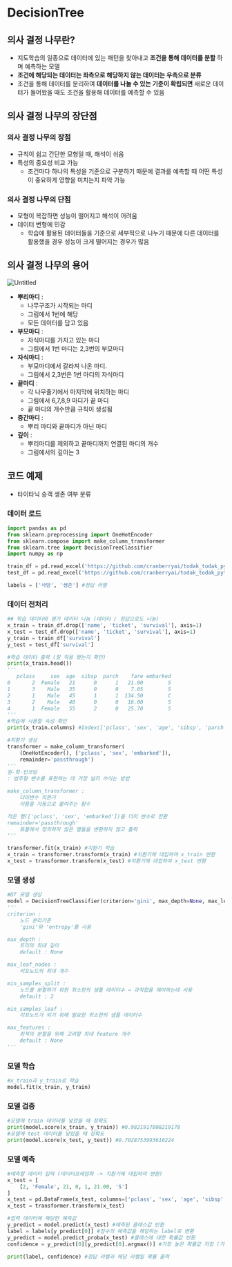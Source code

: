 # DecisionTree

## 의사 결정 나무란?

- 지도학습의 일종으로 데이터에 있는 패턴을 찾아내고 **조건을 통해 데이터를 분할**
하며 예측하는 모델
- **조건에 해당되는 데이터는 좌측으로 해당하지 않는 데이터는 우측으로 분류**
- 조건을 통해 데이터를 분리하여 **데이터를 나눌 수 있는 기준이 확립되면** 새로운 데이터가 들어왔을 때도 조건을 활용해 데이터를 예측할 수 있음

## 의사 결정 나무의 장단점

### 의사 결정 나무의 장점

- 규칙이 쉽고 간단한 모형일 때, 해석이 쉬움
- 특성의 중요성 비교 가능
    - 조건마다 하나의 특성을 기준으로 구분하기 때문에 결과를 예측할 때 어떤 특성이 중요하게 영향을 미치는지 파악 가능

### 의사 결정 나무의 단점

- 모형이 복잡하면 성능이 떨어지고 해석이 어려움
- 데이터 변형에 민감
    - 학습에 활용된 데이터들을 기준으로 세부적으로 나누기 때문에 다른 데이터를 활용했을 경우 성능이 크게 떨어지는 경우가 많음

        

## 의사 결정 나무의 용어

![Untitled](DecisionTree%203b46a909213441f1bb71b13ebebd30d4/Untitled.png)

- **뿌리마디** :
    - 나무구조가 시작되는 마디
    - 그림에서 1번에 해당
    - 모든 데이터를 담고 있음
- **부모마디** :
    - 자식마디를 가지고 있는 마디
    - 그림에서 1번 마디는 2,3번의 부모마디
- **자식마디** :
    - 부모마디에서 갈라져 나온 마디.
    - 그림에서 2,3번은 1번 마디의 자식마디
- **끝마디** :
    - 각 나무줄기에서 마지막에 위치하는 마디
    - 그림에서 6,7,8,9 마디가 끝 마디
    - 끝 마디의 개수만큼 규칙이 생성됨
- **중간마디** :
    - 뿌리 마디와 끝마디가 아닌 마디
- **깊이** :
    - 뿌리마디를 제외하고 끝마디까지 연결된 마디의 개수
    - 그림에서의 깊이는 3
    

## 코드 예제

- 타이타닉 승객 생존 여부 분류

### 데이터 로드

```python
import pandas as pd
from sklearn.preprocessing import OneHotEncoder
from sklearn.compose import make_column_transformer
from sklearn.tree import DecisionTreeClassifier
import numpy as np

train_df = pd.read_excel('https://github.com/cranberryai/todak_todak_python/blob/master/machine_learning/binary_classification/%E1%84%90%E1%85%A1%E1%84%8B%E1%85%B5%E1%84%90%E1%85%A1%E1%84%82%E1%85%B5%E1%86%A8_b0fdSDZ.xlsx?raw=true', sheet_name='train')
test_df = pd.read_excel('https://github.com/cranberryai/todak_todak_python/blob/master/machine_learning/binary_classification/%E1%84%90%E1%85%A1%E1%84%8B%E1%85%B5%E1%84%90%E1%85%A1%E1%84%82%E1%85%B5%E1%86%A8_b0fdSDZ.xlsx?raw=true', sheet_name='test')

labels = ['사망', '생존'] #정답 라벨
```

### 데이터 전처리

```python
## 학습 데이터와 평가 데이터 나눔 (데이터 / 정답으로도 나눔)
x_train = train_df.drop(['name', 'ticket', 'survival'], axis=1)
x_test = test_df.drop(['name', 'ticket', 'survival'], axis=1)
y_train = train_df['survival']
y_test = test_df['survival']

#학습 데이터 출력 (잘 적용 됐는지 확인)
print(x_train.head()) 
'''
   pclass     sex  age  sibsp  parch    fare embarked
0       2  Female   21      0      1   21.00        S
1       3    Male   35      0      0    7.05        S
2       1    Male   45      1      1  134.50        C
3       2    Male   40      0      0   16.00        S
4       1  Female   55      2      0   25.70        S
'''
#학습에 사용할 속성 확인
print(x_train.columns) #Index(['pclass', 'sex', 'age', 'sibsp', 'parch', 'fare', 'embarked'], dtype='object')

#치환기 생성
transformer = make_column_transformer(
    (OneHotEncoder(), ['pclass', 'sex', 'embarked']),
    remainder='passthrough')
'''
원-핫-인코딩
: 범주형 변수를 표현하는 데 가장 널리 쓰이는 방법

make_column_transformer : 
    더미변수 치환기
    이름을 자동으로 붙여주는 함수

적은 행(['pclass', 'sex', 'embarked'])을 더미 변수로 전환
remainder='passthrough'
    튜플에서 정의하지 않은 열들을 변환하지 않고 출력
'''

transformer.fit(x_train) #치환기 학습
x_train = transformer.transform(x_train) #치환기에 대입하여 x_train 변환
x_test = transformer.transform(x_test) #치환기에 대입하여 x_test 변환
```

### 모델 생성

```python
#DT 모델 생성
model = DecisionTreeClassifier(criterion='gini', max_depth=None, max_leaf_nodes=None, min_samples_split=2, min_samples_leaf=1, max_features=None)
'''
criterion :
	노드 분리기준
	'gini'와 'entropy'를 사용

max_depth :
	트리의 최대 깊이
	default : None

max_leaf_nodes :
	리프노드의 최대 개수

min_samples_split :
	노드를 분할하기 위한 최소한의 샘플 데이터수 → 과적합을 제어하는데 사용
	default : 2

min_samples_leaf :
	리프노드가 되기 위해 필요한 최소한의 샘플 데이터수

max_features :
	최적의 분할을 위해 고려할 최대 feature 개수
	default : None
'''
```

### 모델 학습

```python
#x_train과 y_train로 학습
model.fit(x_train, y_train)
```

### 모델 검증

```python
#모델에 train 데이터를 넣었을 때 정확도
print(model.score(x_train, y_train)) #0.9821917808219178
#모델에 test 데이터를 넣었을 때 정확도
print(model.score(x_test, y_test)) #0.7028753993610224
```

### 모델 예측

```python
#예측할 데이터 입력 (데이터프레임화 -> 치환기에 대입하여 변환)
x_test = [
    [2, 'Female', 21, 0, 1, 21.00, 'S']
]
x_test = pd.DataFrame(x_test, columns=['pclass', 'sex', 'age', 'sibsp', 'parch', 'fare', 'embarked'])
x_test = transformer.transform(x_test)

#입력 데이터에 해당한 예측값
y_predict = model.predict(x_test) #예측된 클래스값 반환
label = labels[y_predict[0]] #정수의 예측값을 해당하는 label로 변환
y_predict = model.predict_proba(x_test) #클래스에 대한 확률값 반환
confidence = y_predict[0][y_predict[0].argmax()] #가장 높은 확률값 저장 (가장 높은 확률값으로 클래스를 유추했을 것이므로)

print(label, confidence) #정답 라벨과 해당 라벨일 확률 출력
```
